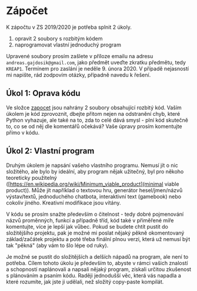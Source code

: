 # Zápočet
K zápočtu v ZS 2019/2020 je potřeba splnit 2 úkoly.

1. opravit 2 soubory s rozbitým kódem
2. naprogramovat vlastní jednoduchý program

Upravené soubory prosím zašlete v příloze emailu na adresu `andreas.gajdosik@gmail.com`, jako předmět uveďte zkratku předmětu, tedy `KREAP1`.
Termínem pro zaslání je neděle 9. února 2020.
V případě nejasností mi napište, rád zodpovím otázky, případně navedu k řešení.

## Úkol 1: Oprava kódu
Ve složce [zapocet](zapocet) jsou nahrány 2 soubory obsahující rozbitý kód.
Vaším úkolem je kód zprovoznit, dbejte přitom nejen na odstranění chyb, které Python vyhazuje, ale také na to, zda to celé dává smysl - plní kód skutečně to, co se od něj dle komentářů očekává?
Vaše úpravy prosím komentujte přímo v kódu.

## Úkol 2: Vlastní program
Druhým úkolem je napsání vašeho vlastního programu.
Nemusí jít o nic složitého, ale bylo by ideální, aby program nějak užitečný, byl pro někoho teoreticky použitelný ([https://en.wikipedia.org/wiki/Minimum_viable_product](minimal viable product)).
Může jít například o textovou hru, generátor hesel/jmen/názvů výstav/textů, jednoduchého chatbota, interaktivní text (gamebook) nebo cokoliv jiného.
Kreativní modifikace jsou vítány.

V kódu se prosím snažte především o čitelnost - tedy dobré pojmenování názvů proměnných, funkcí a případně tříd, kód také v přiměřené míře komentujte, více je lepší jak vůbec. Pokud se budete chtít pustit do složitějšího projektu, pak je možné mi poslat nějaký pěkně okomentovaný základ/začátek projektu a poté třeba finální plnou verzi, která už nemusí být tak "pěkná" (aby vám to šlo lépe od ruky).

Je možné se pustit do složitějších a delších nápadů na program, ale není to potřeba.
Cílem tohoto úkolu je především to, abyste v rámci vašich znalostí a schopností naplánovali a napsali nějaký program, získali určitou zkušenost s plánováním a psaním kódu.
Raději jednodušší věc, která vás napadla a které rozumíte, jak jste ji udělali, než složitý copy-paste kompilát. 
